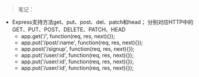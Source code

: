 > 笔记： 
* Express支持方法get、put、post、del、patch和head； 分别对应HTTP中的GET、PUT、POST、DELETE、PATCH、HEAD
  * app.get('/', function(req, res, next){});
  * app.put('/post/:name', function(req, res, next){});
  * app.post('/signup', function(req, res, next){});
  * app.put('/user/:id', function(req, res, next){});
  * app.put('/user/:id', function(req, res, next){});
  * app.put('/user/:id', function(req, res, next){});